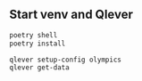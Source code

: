 ## Start venv and Qlever

```sh
poetry shell
poetry install

qlever setup-config olympics
qlever get-data
```
